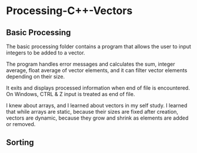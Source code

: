 # Processing-C++-Vectors

## Basic Processing

The basic processing folder contains a program that allows the user to input integers to be added to a vector.

The program handles error messages and calculates the sum, integer average, float average of vector elements, and it can filter vector elements depending on their size.

It exits and displays processed information when end of file is encountered. On Windows, CTRL & Z input is treated as end of file.

I knew about arrays, and I learned about vectors in my self study. I learned that while arrays are static, because their sizes are fixed after creation, vectors are dynamic, because they grow and shrink as elements are added or removed.

## Sorting
